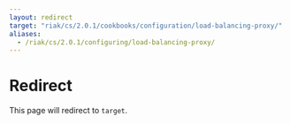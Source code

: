 ```yaml
---
layout: redirect
target: "riak/cs/2.0.1/cookbooks/configuration/load-balancing-proxy/"
aliases:
  - /riak/cs/2.0.1/configuring/load-balancing-proxy/
---
```


# Redirect

This page will redirect to `target`.
